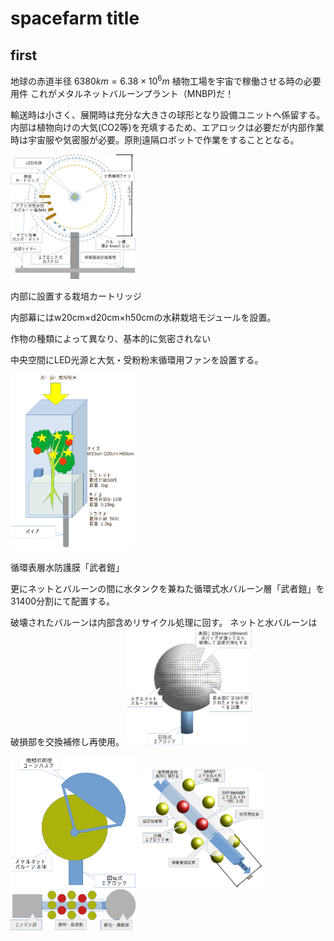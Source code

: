 # spacefarm title
## first
地球の赤道半径 $6380km = 6.38\times10^{6}m$
植物工場を宇宙で稼働させる時の必要用件
これがメタルネットバルーンプラント（MNBP)だ！


輸送時は小さく、展開時は充分な大きさの球形となり設備ユニットへ係留する。
内部は植物向けの大気(CO2等)を充填するため、エアロックは必要だが内部作業時は宇宙服や気密服が必要。原則遠隔ロボットで作業をすることとなる。

<img alt="picture 2" src="images/25f4535a3c55a2c88ccf4616957072468aabb963c64bad08e63940ae5e901ba4.jpg" width="200" />  


内部に設置する栽培カートリッジ

内部幕にはw20cm×d20cm×h50cmの水耕栽培モジュールを設置。


作物の種類によって異なり、基本的に気密されない


中央空間にLED光源と大気・受粉粉末循環用ファンを設置する。

<img alt="picture 3" src="images/a2afcb1f66f05b4dd54cdc6a2e807e91f5db20e3244f4ba7c29af2ee8c8a179d.png" width="200" />  

循環表層水防護膜「武者鎧」

更にネットとバルーンの間に水タンクを兼ねた循環式水バルーン層「武者鎧」を31400分割にて配置する。


破壊されたバルーンは内部含めリサイクル処理に回す。
ネットと水バルーンは破損部を交換補修し再使用。
<img alt="picture 4" src="images/e9805415527ece2a4c6eafb91cdaa828f8bad115a1d9a04457730ef9fde03c50.png" width="200" />  

<img alt="picture 5" src="images/bec4a49b21680424191b44343d5dc2b51dbdc2c4e587a1491d8bf04fccae81e3.png" width="200" />  

<img alt="picture 6" src="images/1227143973bae0a4cb6b1b913c65900e5d1b44369bcd87ed0f4b541b1631ea0e.png" width="200" />  

<img alt="picture 7" src="images/14106f341f1103b781ec50dd9ce22f30b4d5fa8e8b1c8b8cc85dd9a66f2a1681.png" width="200" />  

